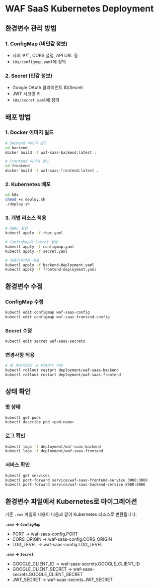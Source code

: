 # WAF SaaS Kubernetes Deployment

## 환경변수 관리 방법

### 1. ConfigMap (비민감 정보)
- 서버 포트, CORS 설정, API URL 등
- `k8s/configmap.yaml`에 정의

### 2. Secret (민감 정보)
- Google OAuth 클라이언트 ID/Secret
- JWT 시크릿 키
- `k8s/secret.yaml`에 정의

## 배포 방법

### 1. Docker 이미지 빌드
```bash
# Backend 이미지 빌드
cd backend
docker build -t waf-saas-backend:latest .

# Frontend 이미지 빌드  
cd frontend
docker build -t waf-saas-frontend:latest .
```

### 2. Kubernetes 배포
```bash
cd k8s
chmod +x deploy.sh
./deploy.sh
```

### 3. 개별 리소스 적용
```bash
# RBAC 설정
kubectl apply -f rbac.yaml

# ConfigMap과 Secret 생성
kubectl apply -f configmap.yaml
kubectl apply -f secret.yaml

# 애플리케이션 배포
kubectl apply -f backend-deployment.yaml
kubectl apply -f frontend-deployment.yaml
```

## 환경변수 수정

### ConfigMap 수정
```bash
kubectl edit configmap waf-saas-config
kubectl edit configmap waf-saas-frontend-config
```

### Secret 수정
```bash
kubectl edit secret waf-saas-secrets
```

### 변경사항 적용
```bash
# 팟 재시작으로 새 환경변수 적용
kubectl rollout restart deployment/waf-saas-backend
kubectl rollout restart deployment/waf-saas-frontend
```

## 상태 확인

### 팟 상태
```bash
kubectl get pods
kubectl describe pod <pod-name>
```

### 로그 확인
```bash
kubectl logs -f deployment/waf-saas-backend
kubectl logs -f deployment/waf-saas-frontend
```

### 서비스 확인
```bash
kubectl get services
kubectl port-forward service/waf-saas-frontend-service 3000:3000
kubectl port-forward service/waf-saas-backend-service 8080:8080
```

## 환경변수 파일에서 Kubernetes로 마이그레이션

기존 `.env` 파일의 내용이 다음과 같이 Kubernetes 리소스로 변환됩니다:

**`.env` → `ConfigMap`**
- PORT → waf-saas-config.PORT
- CORS_ORIGIN → waf-saas-config.CORS_ORIGIN
- LOG_LEVEL → waf-saas-config.LOG_LEVEL

**`.env` → `Secret`**  
- GOOGLE_CLIENT_ID → waf-saas-secrets.GOOGLE_CLIENT_ID
- GOOGLE_CLIENT_SECRET → waf-saas-secrets.GOOGLE_CLIENT_SECRET
- JWT_SECRET → waf-saas-secrets.JWT_SECRET